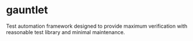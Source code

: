 # gauntlet
Test automation framework designed to provide maximum verification with reasonable test library and minimal maintenance.
